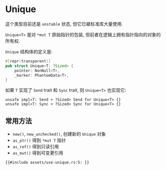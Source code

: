 # Unique

这个类型目前还是 `unstable` 状态, 但它已被标准库大量使用.

`Unique<T>` 是对 `*mut T` 原始指针的包装, 但前者在逻辑上拥有指针指向的对象的所有权.

`Unique` 结构体的定义是:

```rust
#[repr(transparent)]
pub struct Unique<T: ?Sized> {
    pointer: NonNull<T>,
    _marker: PhantomData<T>,
}
```

如果 `T` 实现了 `Send` trait 和 `Sync` trait, 则 `Unique<T>` 也实现它:

```rust, ignore
unsafe impl<T: Send + ?Sized> Send for Unique<T> {}
unsafe impl<T: Sync + ?Sized> Sync for Unique<T> {}
```

## 常用方法

- `new()`, `new_unchecked()`, 创建新的 `Unique` 对象
- `as_ptr()` 得到 `*mut T` 指针
- `as_ref()` 得到只读引用
- `as_mut()` 得到可变更引用

```rust, compile_fail
{{#include assets/use-unique.rs:5: }}
```